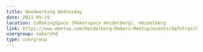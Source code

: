 ```yaml
---
title: Woodworking Wednesday
date: 2021-05-19
location: CoMakingSpace (Makerspace Heidelberg), Heidelberg
link: https://www.meetup.com/Heidelberg-Makers-Meetup/events/dqfntrycchbzb/
usergroup: makershd
type: usergroup
---
```

